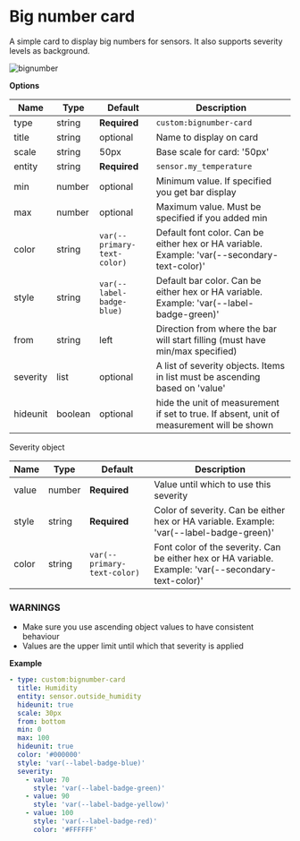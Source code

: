 # Big number card 

A simple card to display big numbers for sensors. It also supports severity levels as background.

![bignumber](https://user-images.githubusercontent.com/7738048/42536247-262b74e0-849a-11e8-8ed1-967302b73e03.gif)

**Options**

| Name | Type | Default | Description
| ---- | ---- | ------- | -----------
| type | string | **Required** | `custom:bignumber-card`
| title | string | optional | Name to display on card
| scale | string | 50px | Base scale for card: '50px'
| entity | string | **Required** | `sensor.my_temperature`
| min | number | optional | Minimum value. If specified you get bar display
| max | number | optional | Maximum value. Must be specified if you added min
| color | string | `var(--primary-text-color)` | Default font color. Can be either hex or HA variable. Example: 'var(--secondary-text-color)'
| style | string| `var(--label-badge-blue)` | Default bar color. Can be either hex or HA variable. Example: 'var(--label-badge-green)'
| from | string | left | Direction from where the bar will start filling (must have min/max specified)
| severity | list | optional | A list of severity objects. Items in list must be ascending based on 'value'
| hideunit | boolean | optional | hide the unit of measurement if set to true. If absent, unit of measurement will be shown

Severity object

| Name | Type | Default | Description
| ---- | ---- | ------- | -----------
| value | number | **Required** | Value until which to use this severity
| style | string | **Required** | Color of severity. Can be either hex or HA variable. Example: 'var(--label-badge-green)'
| color | string | `var(--primary-text-color)` | Font color of the severity. Can be either hex or HA variable. Example: 'var(--secondary-text-color)'

### WARNINGS
- Make sure you use ascending object values to have consistent behaviour
- Values are the upper limit until which that severity is applied

**Example**

```yaml
- type: custom:bignumber-card
  title: Humidity
  entity: sensor.outside_humidity
  hideunit: true
  scale: 30px
  from: bottom
  min: 0
  max: 100
  hideunit: true
  color: '#000000'
  style: 'var(--label-badge-blue)'
  severity:
    - value: 70
      style: 'var(--label-badge-green)'
    - value: 90
      style: 'var(--label-badge-yellow)'
    - value: 100
      style: 'var(--label-badge-red)'
      color: '#FFFFFF'
```
